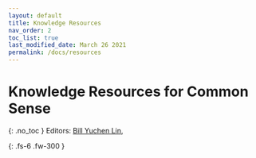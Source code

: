 ```yaml
---
layout: default
title: Knowledge Resources
nav_order: 2
toc_list: true
last_modified_date: March 26 2021
permalink: /docs/resources
---
```


# Knowledge Resources for Common Sense  
{: .no_toc }
Editors: [Bill Yuchen Lin](https://yuchenlin.xyz/), 


{: .fs-6 .fw-300 }
